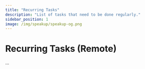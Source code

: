 ```yaml
---
title: "Recurring Tasks"
description: "List of tasks that need to be done regularly."
sidebar_position: 1
image: /img/speakup/speakup-og.png
---
```


# Recurring Tasks (Remote)

...
